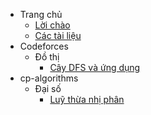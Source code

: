 - Trang chủ
    - [Lời chào](index.md)
    - [Các tài liệu](navigation.md)
- Codeforces
    - Đồ thị
        - [Cây DFS và ứng dụng](Codeforces/graph/dfs_tree/dfs_tree.md)
- cp-algorithms
    - Đại số
        - [Luỹ thừa nhị phân](cp-algorithms/algebra/binary_exponentiation/binary_exponentiation.md)
